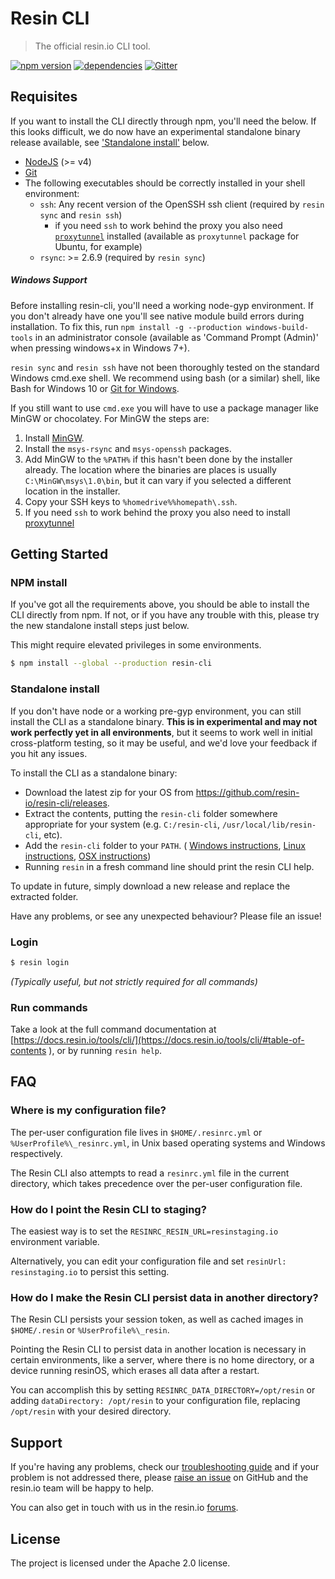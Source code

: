 Resin CLI
=========

> The official resin.io CLI tool.

[![npm version](https://badge.fury.io/js/resin-cli.svg)](http://badge.fury.io/js/resin-cli)
[![dependencies](https://david-dm.org/resin-io/resin-cli.svg)](https://david-dm.org/resin-io/resin-cli)
[![Gitter](https://badges.gitter.im/Join%20Chat.svg)](https://gitter.im/resin-io/chat)

Requisites
----------

If you want to install the CLI directly through npm, you'll need the below. If this looks difficult,
we do now have an experimental standalone binary release available, see ['Standalone install'](#standalone-install) below.

- [NodeJS](https://nodejs.org) (>= v4)
- [Git](https://git-scm.com)
- The following executables should be correctly installed in your shell environment:
  - `ssh`: Any recent version of the OpenSSH ssh client (required by `resin sync` and `resin ssh`)
	- if you need `ssh` to work behind the proxy you also need [`proxytunnel`](http://proxytunnel.sourceforge.net/) installed (available as `proxytunnel` package for Ubuntu, for example)
  - `rsync`: >= 2.6.9 (required by `resin sync`)

##### Windows Support

Before installing resin-cli, you'll need a working node-gyp environment. If you don't already have one you'll see native module build errors during installation. To fix this, run `npm install -g --production windows-build-tools` in an administrator console (available as 'Command Prompt (Admin)' when pressing windows+x in Windows 7+).

`resin sync` and `resin ssh` have not been thoroughly tested on the standard Windows cmd.exe shell. We recommend using bash (or a similar) shell, like Bash for Windows 10 or [Git for Windows](https://git-for-windows.github.io/).

If you still want to use `cmd.exe` you will have to use a package manager like MinGW or chocolatey. For MinGW the steps are:

1. Install [MinGW](http://www.mingw.org).
2. Install the `msys-rsync` and `msys-openssh` packages.
3. Add MinGW to the `%PATH%` if this hasn't been done by the installer already. The location where the binaries are places is usually `C:\MinGW\msys\1.0\bin`, but it can vary if you selected a different location in the installer.
4. Copy your SSH keys to `%homedrive%%homepath\.ssh`.
5. If you need `ssh` to work behind the proxy you also need to install [proxytunnel](http://proxytunnel.sourceforge.net/)

Getting Started
---------------

### NPM install

If you've got all the requirements above, you should be able to install the CLI directly from npm. If not,
or if you have any trouble with this, please try the new standalone install steps just below.

This might require elevated privileges in some environments.

```sh
$ npm install --global --production resin-cli
```

### Standalone install

If you don't have node or a working pre-gyp environment, you can still install the CLI as a standalone
binary. **This is in experimental and may not work perfectly yet in all environments**, but it seems to work
well in initial cross-platform testing, so it may be useful, and we'd love your feedback if you hit any issues.

To install the CLI as a standalone binary:

* Download the latest zip for your OS from https://github.com/resin-io/resin-cli/releases.
* Extract the contents, putting the `resin-cli` folder somewhere appropriate for your system (e.g. `C:/resin-cli`, `/usr/local/lib/resin-cli`, etc).
* Add the `resin-cli` folder to your `PATH`. (
[Windows instructions](https://www.computerhope.com/issues/ch000549.htm),
[Linux instructions](https://stackoverflow.com/questions/14637979/how-to-permanently-set-path-on-linux-unix),
[OSX instructions](https://stackoverflow.com/questions/22465332/setting-path-environment-variable-in-osx-permanently))
* Running `resin` in a fresh command line should print the resin CLI help.

To update in future, simply download a new release and replace the extracted folder.

Have any problems, or see any unexpected behaviour? Please file an issue!

### Login

```sh
$ resin login
```

_(Typically useful, but not strictly required for all commands)_

### Run commands

Take a look at the full command documentation at [https://docs.resin.io/tools/cli/](https://docs.resin.io/tools/cli/#table-of-contents
), or by running `resin help`.

FAQ
---

### Where is my configuration file?

The per-user configuration file lives in `$HOME/.resinrc.yml` or `%UserProfile%\_resinrc.yml`, in Unix based operating systems and Windows respectively.

The Resin CLI also attempts to read a `resinrc.yml` file in the current directory, which takes precedence over the per-user configuration file.

### How do I point the Resin CLI to staging?

The easiest way is to set the `RESINRC_RESIN_URL=resinstaging.io` environment variable.

Alternatively, you can edit your configuration file and set `resinUrl: resinstaging.io` to persist this setting.

### How do I make the Resin CLI persist data in another directory?

The Resin CLI persists your session token, as well as cached images in `$HOME/.resin` or `%UserProfile%\_resin`.

Pointing the Resin CLI to persist data in another location is necessary in certain environments, like a server, where there is no home directory, or a device running resinOS, which erases all data after a restart.

You can accomplish this by setting `RESINRC_DATA_DIRECTORY=/opt/resin` or adding `dataDirectory: /opt/resin` to your configuration file, replacing `/opt/resin` with your desired directory.

Support
-------

If you're having any problems, check our [troubleshooting guide](https://github.com/resin-io/resin-cli/blob/master/TROUBLESHOOTING.md) and if your problem is not addressed there, please [raise an issue](https://github.com/resin-io/resin-cli/issues/new) on GitHub and the resin.io team will be happy to help.

You can also get in touch with us in the resin.io [forums](https://forums.resin.io/).

License
-------

The project is licensed under the Apache 2.0 license.
